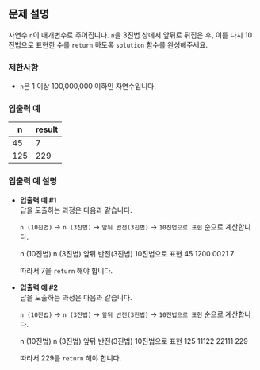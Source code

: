## 문제 설명

자연수 `n`이 매개변수로 주어집니다. `n`을 3진법 상에서 앞뒤로 뒤집은 후, 이를 다시 10진법으로 표현한 수를 `return` 하도록 `solution` 함수를 완성해주세요.

### 제한사항
- `n`은 1 이상 100,000,000 이하인 자연수입니다.

### 입출력 예

| n   | result |
|-----|--------|
| 45  | 7      |
| 125 | 229    |

### 입출력 예 설명

- **입출력 예 #1**  
  답을 도출하는 과정은 다음과 같습니다.  

  `n (10진법)` → `n (3진법)` → `앞뒤 반전(3진법)` → `10진법으로 표현` 순으로 계산합니다.
  
  n (10진법) n (3진법) 앞뒤 반전(3진법) 10진법으로 표현 45 1200 0021 7

  따라서 7을 `return` 해야 합니다.

- **입출력 예 #2**  
  답을 도출하는 과정은 다음과 같습니다.
  
  `n (10진법)` → `n (3진법)` → `앞뒤 반전(3진법)` → `10진법으로 표현` 순으로 계산합니다.

  n (10진법) n (3진법) 앞뒤 반전(3진법) 10진법으로 표현 125 11122 22111 229

  따라서 229를 `return` 해야 합니다.


